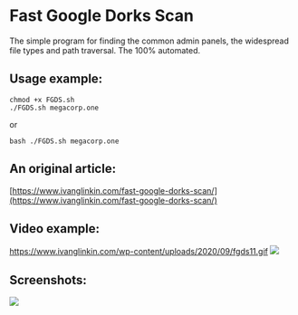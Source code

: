 # Fast Google Dorks Scan

The simple program for finding the common admin panels, the widespread file types and path traversal. The 100% automated.

Usage example:
--------------
```
chmod +x FGDS.sh
./FGDS.sh megacorp.one
```
or
```
bash ./FGDS.sh megacorp.one
```


An original article:
--------------------
[https://www.ivanglinkin.com/fast-google-dorks-scan/](https://www.ivanglinkin.com/fast-google-dorks-scan/)


Video example:
--------------
https://www.ivanglinkin.com/wp-content/uploads/2020/09/fgds11.gif
![](https://www.ivanglinkin.com/wp-content/uploads/2020/09/fgds11.gif)

Screenshots:
------------
![](https://www.ivanglinkin.com/wp-content/uploads/2020/09/fgds.png)
